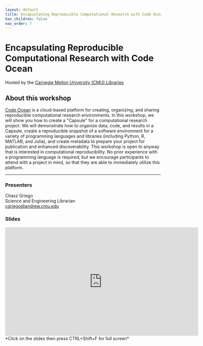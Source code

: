 ```yaml
---
layout: default
title: Encapsulating Reproducible Computational Research with Code Ocean
has_children: false
nav_order: 7
---
```


# Encapsulating Reproducible Computational Research with Code Ocean  
Hosted by the [Carnegie Mellon University (CMU) Libraries](https://www.library.cmu.edu/)

## About this workshop

[Code Ocean](https://codeocean.com/) is a cloud-based platform for creating, organizing, and sharing reproducible computational research environments. In this workshop, we will show you how to create a "Capsule" for a computational research project. We will demonstrate how to organize data, code, and results in a Capsule, create a reproducible snapshot of a software environment for a variety of programming languages and libraries (including Python, R, MATLAB, and Julia), and create metadata to prepare your project for publication and enhanced discoverability. This workshop is open to anyway that is interested in computational reproducibility. No prior experience with a programming language is required, but we encourage participants to attend with a project in mind, so that they are able to immediately utilize this platform. 

____
### Presenters
Chasz Griego  
Science and Engineering Librarian  
[cgriego@andrew.cmu.edu](mailto:cgriego@andrew.cmu.edu)  

### Slides  
<iframe src="https://docs.google.com/presentation/d/e/2PACX-1vT7fY5-tVi1jXeYgwCRcVxVHmZ5NujY7kskOjLv3MzmpkVp7qi-9PH6Zg35AFw3pw/embed?start=false&loop=false&delayms=3000" frameborder="0" width="625" height="352" allowfullscreen="true" mozallowfullscreen="true" webkitallowfullscreen="true"></iframe> *Click on the slides then press CTRL+Shift+F for full screen*
